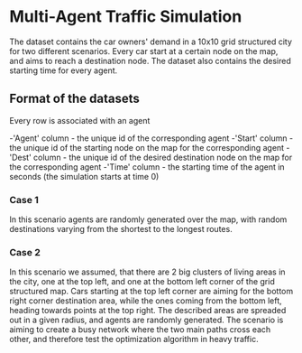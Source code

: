 # Multi-Agent Traffic Simulation
The dataset contains the car owners' demand in a 10x10 grid structured city for two different scenarios.
Every car start at a certain node on the map, and aims to reach a destination node. 
The dataset also contains the desired starting time for every agent.

## Format of the datasets
Every row is associated with an agent

-'Agent' column - the unique id of the corresponding agent
-'Start' column - the unique id of the starting node on the map for the corresponding agent
-'Dest' column - the unique id of the desired destination node on the map for the corresponding agent
-'Time' column - the starting time of the agent in seconds (the simulation starts at time 0)

### Case 1
In this scenario agents are randomly generated over the map, with random destinations varying
from the shortest to the longest routes. 
	 
### Case 2	 
In this scenario we assumed, that there are 2 big clusters of living areas in the city, 
one at the top left, and one at the bottom left corner of the grid structured map. Cars
starting at the top left corner are aiming for the bottom right corner destination area,
while the ones coming from the bottom left, heading towards points at the top right.
The described areas are spreaded out in a given radius, and agents are randomly generated.
The scenario is aiming to create a busy network where the two main paths cross each other,
and therefore test the optimization algorithm in heavy traffic.


